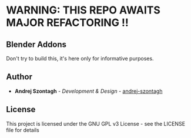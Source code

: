 
# **WARNING: THIS REPO AWAITS MAJOR REFACTORING !!**

## Blender Addons

Don't try to build this, it's here only for informative purposes.

## Author

* **Andrej Szontagh** - *Development & Design* - [andrej-szontagh](https://github.com/andrej-szontagh)

## License

This project is licensed under the GNU GPL v3 License - see the LICENSE file for details
